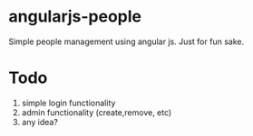 angularjs-people
================

Simple people management using angular js.
Just for fun sake.

Todo
====

1. simple login functionality
2. admin functionality (create,remove, etc)
3. any idea?
